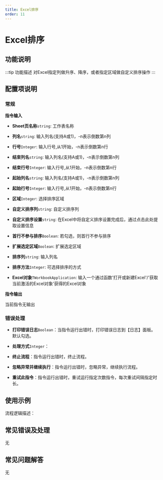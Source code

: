 ```yaml
---
title: Excel排序
order: 11
---
```


# Excel排序

## 功能说明

:::tip 功能描述
对Excel指定列做升序、降序，或者指定区域做自定义排序操作
:::

## 配置项说明

### 常规

**指令输入**

- **Sheet页名称**`string`: 工作表名称

- **列名**`string`: 输入列名(支持A或1)，-n表示倒数第n列

- **行号**`Integer`: 输入行号,从1开始，-n表示倒数第n行

- **结束列名**`string`: 输入列名(支持A或1)，-n表示倒数第n列

- **结束行号**`Integer`: 输入行号,从1开始，-n表示倒数第n行

- **起始列名**`string`: 输入列名(支持A或1)，-n表示倒数第n列

- **起始行号**`Integer`: 输入行号,从1开始，-n表示倒数第n行

- **区域**`Integer`: 选择排序区域

- **自定义排序列**`string`: 自定义排序列

- **自定义排序设置**`string`: 在Excel中将自定义排序设置完成后，通过点击此处提取设置信息

- **首行不参与排序**`Boolean`: 若勾选，则首行不参与排序

- **扩展选定区域**`Boolean`: 扩展选定区域

- **排序列**`string`: 输入列名

- **排序方法**`Integer`: 可选择排序的方式

- **Excel对象**`TWorkbookApplication`: 输入一个通过函数'打开或新建Excel'/'获取当前激活的Excel对象'获得的Excel对象


**指令输出**

当前指令无输出

### 错误处理

- **打印错误日志**`Boolean`：当指令运行出错时，打印错误日志到【日志】面板。默认勾选。

- **处理方式**`Integer`：

 - **终止流程**：指令运行出错时，终止流程。

 - **忽略异常并继续执行**：指令运行出错时，忽略异常，继续执行流程。

 - **重试此指令**：指令运行出错时，重试运行指定次数指令，每次重试间隔指定时长。

## 使用示例

流程逻辑描述：

## 常见错误及处理

无

## 常见问题解答

无

